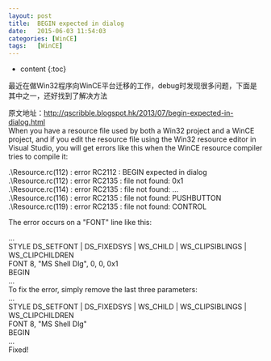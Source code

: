 ```yaml
---
layout: post
title:	BEGIN expected in dialog
date:   2015-06-03 11:54:03
categories:	[WinCE]
tags:	[WinCE]
---
```


* content
{:toc}

最近在做Win32程序向WinCE平台迁移的工作，debug时发现很多问题，下面是其中之一，还好找到了解决方法   

原文地址：http://qscribble.blogspot.hk/2013/07/begin-expected-in-dialog.html   
When you have a resource file used by both a Win32 project and a WinCE project, and if you edit the resource file using the Win32 resource editor in Visual Studio, you will get errors like this when the WinCE resource compiler tries to compile it:   
   
.\Resource.rc(112) : error RC2112 : BEGIN expected in dialog   
.\Resource.rc(112) : error RC2135 : file not found: 0x1   
.\Resource.rc(114) : error RC2135 : file not found: ...   
.\Resource.rc(116) : error RC2135 : file not found: PUSHBUTTON   
.\Resource.rc(119) : error RC2135 : file not found: CONTROL   
   
The error occurs on a "FONT" line like this:   
   
...   
STYLE DS_SETFONT | DS_FIXEDSYS | WS_CHILD | WS_CLIPSIBLINGS | WS_CLIPCHILDREN   
FONT 8, "MS Shell Dlg", 0, 0, 0x1   
BEGIN   
...   
To fix the error, simply remove the last three parameters:   
...   
STYLE DS_SETFONT | DS_FIXEDSYS | WS_CHILD | WS_CLIPSIBLINGS | WS_CLIPCHILDREN   
FONT 8, "MS Shell Dlg"   
BEGIN   
...   
Fixed!